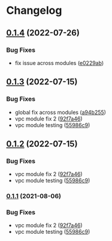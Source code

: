 # Changelog

## [0.1.4](https://github.com/tpolekhin/release-please-test/compare/vpc-v0.1.3...vpc-v0.1.4) (2022-07-26)


### Bug Fixes

* fix issue across modules ([e0229ab](https://github.com/tpolekhin/release-please-test/commit/e0229ab610ae2724f7d76b43648547926a2c8ec8))

## [0.1.3](https://github.com/tpolekhin/release-please-test/compare/vpc-v0.1.2...vpc-v0.1.3) (2022-07-15)


### Bug Fixes

* global fix across modules ([a94b255](https://github.com/tpolekhin/release-please-test/commit/a94b255114a5d637bb49907d29e43fbb572ff967))
* vpc module fix 2 ([92f7a46](https://github.com/tpolekhin/release-please-test/commit/92f7a4667373e5cf3a4fb1b160dc6a3b5d8200d8))
* vpc module testing ([55986c9](https://github.com/tpolekhin/release-please-test/commit/55986c93f3698cbdb07fe8d39edceaea507d48ab))

## [0.1.2](https://github.com/tpolekhin/release-please-test/compare/v0.1.1...v0.1.2) (2022-07-15)


### Bug Fixes

* vpc module fix 2 ([92f7a46](https://github.com/tpolekhin/release-please-test/commit/92f7a4667373e5cf3a4fb1b160dc6a3b5d8200d8))
* vpc module testing ([55986c9](https://github.com/tpolekhin/release-please-test/commit/55986c93f3698cbdb07fe8d39edceaea507d48ab))

### [0.1.1](https://www.github.com/tpolekhin/release-please-test/compare/vpc-vvpc-0.1.0...vpc-v0.1.1) (2021-08-06)


### Bug Fixes

* vpc module fix 2 ([92f7a46](https://www.github.com/tpolekhin/release-please-test/commit/92f7a4667373e5cf3a4fb1b160dc6a3b5d8200d8))
* vpc module testing ([55986c9](https://www.github.com/tpolekhin/release-please-test/commit/55986c93f3698cbdb07fe8d39edceaea507d48ab))
